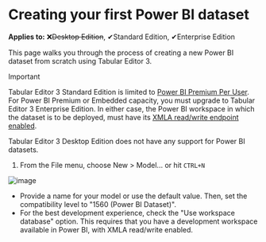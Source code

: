# Creating your first Power BI dataset

**Applies to:** &#10060;<del>Desktop Edition</del>, &#10004;Standard Edition, &#10004;Enterprise Edition

This page walks you through the process of creating a new Power BI dataset from scratch using Tabular Editor 3.

> [!IMPORTANT]
> Tabular Editor 3 Standard Edition is limited to [Power BI Premium Per User](https://docs.microsoft.com/en-us/power-bi/admin/service-premium-per-user-faq). For Power BI Premium or Embedded capacity, you must upgrade to Tabular Editor 3 Enterprise Edition. In either case, the Power BI workspace in which the dataset is to be deployed, must have its [XMLA read/write endpoint enabled](https://docs.microsoft.com/en-us/power-bi/admin/service-premium-connect-tools#enable-xmla-read-write).
>
> Tabular Editor 3 Desktop Edition does not have any support for Power BI datasets.

1. From the File menu, choose New > Model... or hit `CTRL+N`

![image](https://user-images.githubusercontent.com/8976200/116811596-860f2080-ab4a-11eb-917b-20501c1b52ef.png)

- Provide a name for your model or use the default value. Then, set the compatibility level to "1560 (Power BI Dataset)".
- For the best development experience, check the "Use workspace database" option. This requires that you have a development workspace available in Power BI, with XMLA read/write enabled.